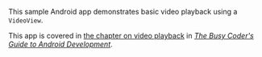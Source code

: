 This sample Android app demonstrates
basic video playback using a `VideoView`.

This app is covered in 
[the chapter on video playback](https://commonsware.com/Android/previews/video-playback)
in [*The Busy Coder's Guide to Android Development*](https://commonsware.com/Android/).

